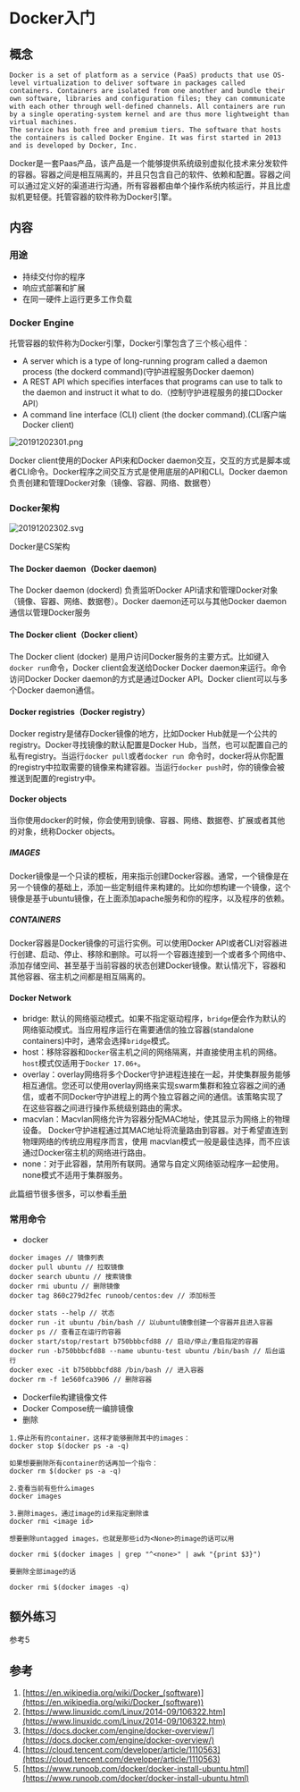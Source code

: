 # Docker入门

## 概念
```
Docker is a set of platform as a service (PaaS) products that use OS-level virtualization to deliver software in packages called containers. Containers are isolated from one another and bundle their own software, libraries and configuration files; they can communicate with each other through well-defined channels. All containers are run by a single operating-system kernel and are thus more lightweight than virtual machines.
The service has both free and premium tiers. The software that hosts the containers is called Docker Engine. It was first started in 2013 and is developed by Docker, Inc.
```

Docker是一套Paas产品，该产品是一个能够提供系统级别虚拟化技术来分发软件的容器。容器之间是相互隔离的，并且只包含自己的软件、依赖和配置。容器之间可以通过定义好的渠道进行沟通，所有容器都由单个操作系统内核运行，并且比虚拟机更轻便。托管容器的软件称为Docker引擎。

## 内容
### 用途
* 持续交付你的程序
* 响应式部署和扩展
* 在同一硬件上运行更多工作负载

### Docker Engine
托管容器的软件称为Docker引擎，Docker引擎包含了三个核心组件：
  * A server which is a type of long-running program called a daemon process (the dockerd command)(守护进程服务Docker daemon)
  * A REST API which specifies interfaces that programs can use to talk to the daemon and instruct it what to do.（控制守护进程服务的接口Docker API）
  * A command line interface (CLI) client (the docker command).(CLI客户端Docker client)

![20191202301.png](../assets/images/20191202301.png)

Docker client使用的Docker API来和Docker daemon交互，交互的方式是脚本或者CLI命令。Docker程序之间交互方式是使用底层的API和CLI。Docker daemon负责创建和管理Docker对象（镜像、容器、网络、数据卷）

### Docker架构
![20191202302.svg](../assets/images/20191202302.svg)

Docker是CS架构

#### The Docker daemon（Docker daemon)
The Docker daemon (dockerd) 负责监听Docker API请求和管理Docker对象（镜像、容器、网络、数据卷）。Docker daemon还可以与其他Docker daemon通信以管理Docker服务

#### The Docker client（Docker client）
The Docker client (docker) 是用户访问Docker服务的主要方式。比如键入`docker run`命令，Docker client会发送给Docker Docker daemon来运行。命令访问Docker Docker daemon的方式是通过Docker API。Docker client可以与多个Docker daemon通信。

#### Docker registries（Docker registry）
Docker registry是储存Docker镜像的地方，比如Docker Hub就是一个公共的registry。Docker寻找镜像的默认配置是Docker Hub，当然，也可以配置自己的私有registry。当运行`docker pull`或者`docker run `命令时，docker将从你配置的registry中拉取需要的镜像来构建容器。当运行`docker push`时，你的镜像会被推送到配置的registry中。

#### Docker objects
当你使用docker的时候，你会使用到镜像、容器、网络、数据卷、扩展或者其他的对象，统称Docker objects。

##### IMAGES
Docker镜像是一个只读的模板，用来指示创建Docker容器。通常，一个镜像是在另一个镜像的基础上，添加一些定制组件来构建的。比如你想构建一个镜像，这个镜像是基于ubuntu镜像，在上面添加apache服务和你的程序，以及程序的依赖。

##### CONTAINERS
Docker容器是Docker镜像的可运行实例。可以使用Docker API或者CLI对容器进行创建、启动、停止、移除和删除。可以将一个容器连接到一个或者多个网络中、添加存储空间、甚至基于当前容器的状态创建Docker镜像。默认情况下，容器和其他容器、宿主机之间都是相互隔离的。

#### Docker Network
* bridge: 默认的网络驱动模式。如果不指定驱动程序，`bridge`便会作为默认的网络驱动模式。当应用程序运行在需要通信的独立容器(standalone containers)中时，通常会选择`bridge`模式。
* host：移除容器和`Docker`宿主机之间的网络隔离，并直接使用主机的网络。`host`模式仅适用于`Docker 17.06+`。
* overlay：overlay网络将多个Docker守护进程连接在一起，并使集群服务能够相互通信。您还可以使用overlay网络来实现swarm集群和独立容器之间的通信，或者不同Docker守护进程上的两个独立容器之间的通信。该策略实现了在这些容器之间进行操作系统级别路由的需求。
* macvlan：Macvlan网络允许为容器分配MAC地址，使其显示为网络上的物理设备。 Docker守护进程通过其MAC地址将流量路由到容器。对于希望直连到物理网络的传统应用程序而言，使用 macvlan模式一般是最佳选择，而不应该通过Docker宿主机的网络进行路由。
* none：对于此容器，禁用所有联网。通常与自定义网络驱动程序一起使用。none模式不适用于集群服务。

此篇细节很多很多，可以参看[手册](https://docs.docker.com/network/)

### 常用命令
* docker
```
docker images // 镜像列表
docker pull ubuntu // 拉取镜像
docker search ubuntu // 搜索镜像
docker rmi ubuntu // 删除镜像
docker tag 860c279d2fec runoob/centos:dev // 添加标签

docker stats --help // 状态
docker run -it ubuntu /bin/bash // 以ubuntu镜像创建一个容器并且进入容器
docker ps // 查看正在运行的容器
docker start/stop/restart b750bbbcfd88 // 启动/停止/重启指定的容器
docker run -b750bbbcfd88 --name ubuntu-test ubuntu /bin/bash // 后台运行
docker exec -it b750bbbcfd88 /bin/bash // 进入容器
docker rm -f 1e560fca3906 // 删除容器
```
* Dockerfile构建镜像文件
* Docker Compose统一编排镜像
* 删除
```
1.停止所有的container，这样才能够删除其中的images：
docker stop $(docker ps -a -q)

如果想要删除所有container的话再加一个指令：
docker rm $(docker ps -a -q)

2.查看当前有些什么images
docker images

3.删除images，通过image的id来指定删除谁
docker rmi <image id>

想要删除untagged images，也就是那些id为<None>的image的话可以用

docker rmi $(docker images | grep "^<none>" | awk "{print $3}")

要删除全部image的话

docker rmi $(docker images -q)
```
## 额外练习
参考5

## 参考
1. [https://en.wikipedia.org/wiki/Docker_(software)](https://en.wikipedia.org/wiki/Docker_(software))
2. [https://www.linuxidc.com/Linux/2014-09/106322.htm](https://www.linuxidc.com/Linux/2014-09/106322.htm)
3. [https://docs.docker.com/engine/docker-overview/](https://docs.docker.com/engine/docker-overview/)
4. [https://cloud.tencent.com/developer/article/1110563](https://cloud.tencent.com/developer/article/1110563)
5. [https://www.runoob.com/docker/docker-install-ubuntu.html](https://www.runoob.com/docker/docker-install-ubuntu.html)